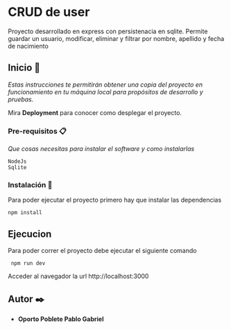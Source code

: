 # CRUD de user

Proyecto desarrollado en express con persistenacia en sqlite. Permite guardar un usuario, modificar, eliminar y filtrar por nombre, apellido y fecha de nacimiento

## Inicio 🚀

_Estas instrucciones te permitirán obtener una copia del proyecto en funcionamiento en tu máquina local para propósitos de desarrollo y pruebas._

Mira **Deployment** para conocer como desplegar el proyecto.


### Pre-requisitos 📋

_Que cosas necesitas para instalar el software y como instalarlas_

```
NodeJs
Sqlite
```

### Instalación 🔧

Para poder ejecutar el proyecto primero hay que instalar las dependencias

```
npm install
```

## Ejecucion

Para poder correr el proyecto debe ejecutar el siguiente comando

```
 npm run dev
```
Acceder al navegador la url http://localhost:3000
## Autor ✒️

* **Oporto Poblete Pablo Gabriel** 
